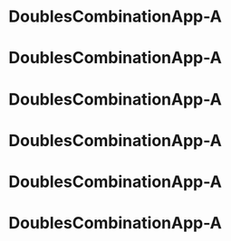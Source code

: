 # DoublesCombinationApp-A
# DoublesCombinationApp-A
# DoublesCombinationApp-A
# DoublesCombinationApp-A
# DoublesCombinationApp-A
# DoublesCombinationApp-A

